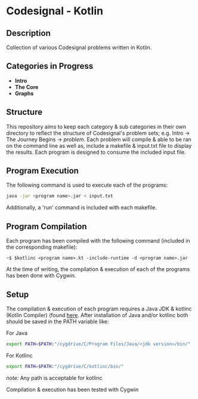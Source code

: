 # Codesignal - Kotlin

## Description

Collection of various Codesignal problems written in Kotlin.

## Categories in Progress

* **Intro**
* **The Core**
* **Graphs**

## Structure

This repository aims to keep each category & sub categories in their own directory to reflect the structure of Codesignal's problem sets; e.g. Intro -> The Journey Begins -> *problem*. Each problem will compile & able to be ran on the command line as well as, include a makefile & input.txt file to display the results. Each program is designed to consume the included input file.

## Program Execution

The following command is used to execute each of the programs:

```bash
java -jar <program name>.jar < input.txt
```

Additionally, a 'run' command is included with each makefile.

## Program Compilation

Each program has been compiled with the following command (included in the corresponding makefile):

```~$ $kotlinc <program name>.kt -include-runtime -d <program name>.jar```

At the time of writing, the compilation & execution of each of the programs has been done with Cygwin.

## Setup

The compilation & execution of each program requires a Java JDK & kotlinc (Kotlin Compiler) (found [here](https://kotlinlang.org/docs/tutorials/command-line.html). After installation of Java and/or kotlinc both should be saved in the PATH variable like:

For Java
```bash
export PATH=$PATH:"/cygdrive/C/Program Files/Java/<jdk version>/bin/"
```

For Kotlinc
```bash
export PATH=$PATH:"/cygdrive/C/kotlinc/bin/"
```

*note:* Any path is acceptable for kotlinc

Compilation & execution has been tested with Cygwin 